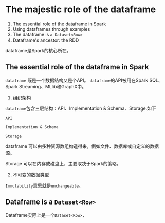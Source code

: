 The majestic role of the dataframe
===========

1. The essential role of the dataframe in Spark
2. Using dataframes through examples
3. The dataframe is `a Dataset<Row>`
4. Dataframe's ancestor: the RDD


dataframe是Spark的核心所在。

## The essential role of the dataframe in Spark

`dataframe` 既是一个数据结构又是个API。 `dataframe`的API被用在Spark SQL、Spark Streaming、MLlib和GraphX中。

1. 组织架构

`dataframe`包含三层结构：API、Implementation & Schema、Storage.如下

```
API

Implementation & Schema

Storage

```

dataframe 可以由多种资源数组构造得来，例如文件、数据库或自定义的数据源。

Storage 可以在内存或磁盘上，主要取决于Spark的策略。

2. 不可变的数据类型

`Immutability`意思就是`unchangeable`。

## Dataframe is a `Dataset<Row>`

Dataframe实际上是一个`Dataset<Row>`，

































